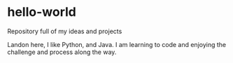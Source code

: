 # hello-world
Repository full of my ideas and projects

Landon here, I like Python, and Java. I am learning to code and enjoying the challenge and process along the way.
